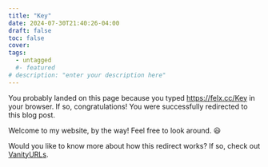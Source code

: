 ```yaml
---
title: "Key"
date: 2024-07-30T21:40:26-04:00
draft: false
toc: false
cover:
tags:
  - untagged
  #- featured
# description: "enter your description here"
---
```


You probably landed on this page because you typed
https://felx.cc/Key in your browser. If so, congratulations! You
were successfully redirected to this blog post.

Welcome to my website, by the way! Feel free to look around. :smiley:

Would you like to know more about how this redirect works? If so,
check out [VanityURLs](https://github.com/bhdicaire/vanityURLs/).
